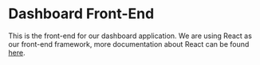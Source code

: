 # Dashboard Front-End

This is the front-end for our dashboard application.
We are using React as our front-end framework, more documentation about React can be found [here](https://reactjs.org/).
